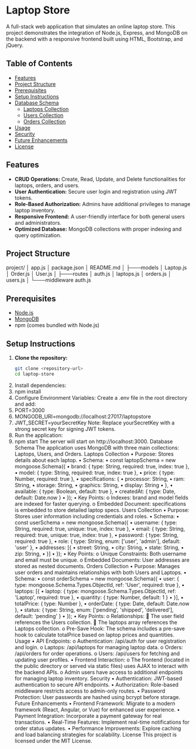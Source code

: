 # Laptop Store

A full-stack web application that simulates an online laptop store. This project demonstrates the integration of Node.js, Express, and MongoDB on the backend with a responsive frontend built using HTML, Bootstrap, and jQuery.

## Table of Contents
- [Features](#features)
- [Project Structure](#project-structure)
- [Prerequisites](#prerequisites)
- [Setup Instructions](#setup-instructions)
- [Database Schema](#database-schema)
  - [Laptops Collection](#laptops-collection)
  - [Users Collection](#users-collection)
  - [Orders Collection](#orders-collection)
- [Usage](#usage)
- [Security](#security)
- [Future Enhancements](#future-enhancements)
- [License](#license)

## Features
- **CRUD Operations:** Create, Read, Update, and Delete functionalities for laptops, orders, and users.
- **User Authentication:** Secure user login and registration using JWT tokens.
- **Role-Based Authorization:** Admins have additional privileges to manage laptop inventory.
- **Responsive Frontend:** A user-friendly interface for both general users and administrators.
- **Optimized Database:** MongoDB collections with proper indexing and query optimization.

## Project Structure
project/ │ app.js │ package.json │ README.md │ ├───models │ Laptop.js │ Order.js │ User.js │ ├───routes │ auth.js │ laptops.js │ orders.js │ users.js │ └───middleware auth.js

## Prerequisites
- [Node.js](https://nodejs.org/en/download/)
- [MongoDB](https://www.mongodb.com/try/download/community)
- npm (comes bundled with Node.js)

## Setup Instructions

1. **Clone the repository:**
   ```bash
   git clone <repository-url>
   cd laptop-store
2.	Install dependencies:
3.	npm install
4.	Configure Environment Variables: Create a .env file in the root directory and add:
5.	PORT=3000
6.	MONGODB_URI=mongodb://localhost:27017/laptopstore
7.	JWT_SECRET=yourSecretKey
Note: Replace yourSecretKey with a strong secret key for signing JWT tokens.
8.	Run the application:
9.	npm start
The server will start on http://localhost:3000.
Database Schema
The application uses MongoDB with three main collections: Laptops, Users, and Orders.
Laptops Collection
•	Purpose: Stores details about each laptop.
•	Schema: 
•	const laptopSchema = new mongoose.Schema({
•	  brand: { type: String, required: true, index: true },
•	  model: { type: String, required: true, index: true },
•	  price: { type: Number, required: true },
•	  specifications: {
•	    processor: String,
•	    ram: String,
•	    storage: String,
•	    graphics: String,
•	    display: String
•	  },
•	  available: { type: Boolean, default: true },
•	  createdAt: { type: Date, default: Date.now }
•	});
•	Key Points: 
o	Indexes: brand and model fields are indexed for faster querying.
o	Embedded Document: specifications is embedded to store detailed laptop specs.
Users Collection
•	Purpose: Stores user information including credentials and roles.
•	Schema: 
•	const userSchema = new mongoose.Schema({
•	  username: { type: String, required: true, unique: true, index: true },
•	  email: { type: String, required: true, unique: true, index: true },
•	  password: { type: String, required: true },
•	  role: { type: String, enum: ['user', 'admin'], default: 'user' },
•	  addresses: [{
•	    street: String,
•	    city: String,
•	    state: String,
•	    zip: String,
•	  }]
•	});
•	Key Points: 
o	Unique Constraints: Both username and email must be unique.
o	Embedded Documents: User addresses are stored as nested documents.
Orders Collection
•	Purpose: Manages user orders and maintains relationships with both Users and Laptops.
•	Schema: 
•	const orderSchema = new mongoose.Schema({
•	  user: { type: mongoose.Schema.Types.ObjectId, ref: 'User', required: true },
•	  laptops: [{
•	    laptop: { type: mongoose.Schema.Types.ObjectId, ref: 'Laptop', required: true },
•	    quantity: { type: Number, default: 1 }
•	  }],
•	  totalPrice: { type: Number },
•	  orderDate: { type: Date, default: Date.now },
•	  status: { type: String, enum: ['pending', 'shipped', 'delivered'], default: 'pending' }
•	});
•	Key Points: 
o	Relationships: 
	The user field references the Users collection.
	The laptops array references the Laptops collection.
o	Pre-Save Hook: The schema includes a pre-save hook to calculate totalPrice based on laptop prices and quantities.
Usage
•	API Endpoints: 
o	Authentication: /api/auth for user registration and login.
o	Laptops: /api/laptops for managing laptop data.
o	Orders: /api/orders for order operations.
o	Users: /api/users for fetching and updating user profiles.
•	Frontend Interaction: 
o	The frontend (located in the public directory or served via static files) uses AJAX to interact with the backend APIs.
o	Admin users have access to additional endpoints for managing laptop inventory.
Security
•	Authentication: JWT-based authentication to secure API endpoints.
•	Authorization: Role-based middleware restricts access to admin-only routes.
•	Password Protection: User passwords are hashed using bcrypt before storage.
Future Enhancements
•	Frontend Framework: Migrate to a modern framework (React, Angular, or Vue) for enhanced user experience.
•	Payment Integration: Incorporate a payment gateway for real transactions.
•	Real-Time Features: Implement real-time notifications for order status updates.
•	Performance Improvements: Explore caching and load balancing strategies for scalability.
License
This project is licensed under the MIT License.


